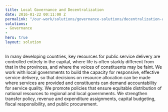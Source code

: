 ```yaml
---
title: Local Governance and Decentralization
date: 2016-01-22 00:11:00 Z
permalink: "/our-work/solutions/governance-solutions/decentralization-and-local-government"
solutions:
- Governance
- 
hero: true
layout: solution
---
```


In many developing countries, key resources for public service delivery are controlled entirely in the capital, where life is often starkly different from that in the provinces, and where the voices of constituents may be faint. We work with local governments to build the capacity for responsive, effective service delivery, so that decisions on resource allocation can be made where services are provided and constituents can demand accountability for service quality. We promote policies that ensure equitable distribution of national resources to regional and local governments. We strengthen transfer policy, revenue and expenditure assignments, capital budgeting, fiscal responsibility, and public procurement.
